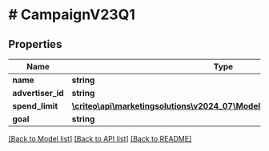 # # CampaignV23Q1

## Properties

Name | Type | Description | Notes
------------ | ------------- | ------------- | -------------
**name** | **string** |  | [optional]
**advertiser_id** | **string** |  | [optional]
**spend_limit** | [**\criteo\api\marketingsolutions\v2024_07\Model\CampaignSpendLimitV23Q1**](CampaignSpendLimitV23Q1.md) |  | [optional]
**goal** | **string** |  | [optional]

[[Back to Model list]](../../README.md#models) [[Back to API list]](../../README.md#endpoints) [[Back to README]](../../README.md)

